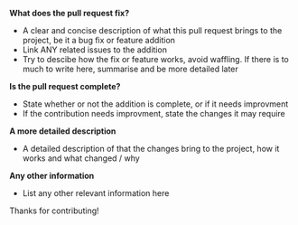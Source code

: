 **What does the pull request fix?**
 - A clear and concise description of what this pull request brings to the project, be it a bug fix or feature addition
 - Link ANY related issues to the addition
 - Try to descibe how the fix or feature works, avoid waffling. If there is to much to write here, summarise and be more detailed later
 
 **Is the pull request complete?**
  - State whether or not the addition is complete, or if it needs improvment
  - If the contribution needs improvment, state the changes it may require
  
  **A more detailed description**
   - A detailed description of that the changes bring to the project, how it works and what changed / why
  
  **Any other information**
   - List any other relevant information here
   
   Thanks for contributing!
